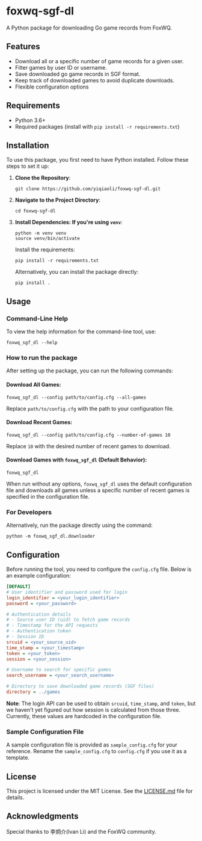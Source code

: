# foxwq-sgf-dl

A Python package for downloading Go game records from FoxWQ.

## Features

- Download all or a specific number of game records for a given user.
- Filter games by user ID or username.
- Save downloaded go game records in SGF format.
- Keep track of downloaded games to avoid duplicate downloads.
- Flexible configuration options

## Requirements

- Python 3.6+
- Required packages (install with `pip install -r requirements.txt`)

## Installation

To use this package, you first need to have Python installed. Follow these steps to set it up:

1. **Clone the Repository**:

   ```shell
   git clone https://github.com/yiqiaoli/foxwq-sgf-dl.git
   ```
2. **Navigate to the Project Directory**:
   ```shell
   cd foxwq-sgf-dl
   ```
3. **Install Dependencies: If you're using `venv`**:

   ```shell
   python -m venv venv
   source venv/bin/activate
   ```
   Install the requirements:
   ```shell
   pip install -r requirements.txt
   ```
   Alternatively, you can install the package directly:
   ```shell
   pip install . 
   ```

## Usage

### Command-Line Help

To view the help information for the command-line tool, use:

```shell
foxwq_sgf_dl --help
```

### How to run the package

After setting up the package, you can run the following commands:

#### **Download All Games**:
```shell
foxwq_sgf_dl --config path/to/config.cfg --all-games
```

Replace `path/to/config.cfg` with the path to your configuration file.

#### **Download Recent Games**:
```shell
foxwq_sgf_dl --config path/to/config.cfg --number-of-games 10
```

Replace `10` with the desired number of recent games to download.

#### **Download Games with `foxwq_sgf_dl` (Default Behavior)**:
```shell
foxwq_sgf_dl
```

When run without any options, `foxwq_sgf_dl` uses the default configuration file and downloads all games unless a
specific number of recent games is specified in the configuration file.

### For Developers

Alternatively, run the package directly using the command:

```shell
python -m foxwq_sgf_dl.downloader
```

## Configuration

Before running the tool, you need to configure the `config.cfg` file. Below is an example configuration:

```ini
[DEFAULT]
# User identifier and password used for login
login_identifier = <your_login_identifier>
password = <your_password>

# Authentication details
# - Source user ID (uid) to fetch game records
# - Timestamp for the API requests
# - Authentication token
# - Session ID
srcuid = <your_source_uid>
time_stamp = <your_timestamp>
token = <your_token>
session = <your_session>

# Username to search for specific games
search_username = <your_search_username>

# Directory to save downloaded game records (SGF files)
directory = ../games

```

**Note**: The login API can be used to obtain `srcuid`, `time_stamp`, and `token`,
but we haven't yet figured out how session is calculated from those three.
Currently, these values are hardcoded in the configuration file.

### Sample Configuration File

A sample configuration file is provided as `sample_config.cfg` for your reference.
Rename the `sample_config.cfg` to `config.cfg` if you use it as a template.  



## License

This project is licensed under the MIT License. See the [LICENSE.md](LICENSE.md) file for details.



## Acknowledgments
Special thanks to 李炯介(Ivan Li) and the FoxWQ community.
